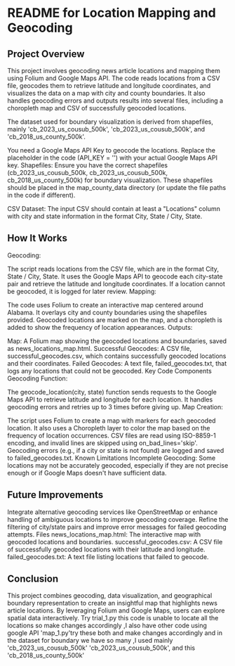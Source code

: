 # README for Location Mapping and Geocoding
## Project Overview
This project involves geocoding news article locations and mapping them using Folium and Google Maps API. The code reads locations from a CSV file, geocodes them to retrieve latitude and longitude coordinates, and visualizes the data on a map with city and county boundaries. It also handles geocoding errors and outputs results into several files, including a choropleth map and CSV of successfully geocoded locations.

The dataset used for boundary visualization is derived from shapefiles, mainly 'cb_2023_us_cousub_500k', 'cb_2023_us_cousub_500k', and 'cb_2018_us_county_500k'.

You need a Google Maps API Key to geocode the locations.
Replace the placeholder in the code (API_KEY = '') with your actual Google Maps API key.
Shapefiles: Ensure you have the correct shapefiles (cb_2023_us_cousub_500k, cb_2023_us_cousub_500k, cb_2018_us_county_500k) for boundary visualization. These shapefiles should be placed in the map_county_data directory (or update the file paths in the code if different).

CSV Dataset: The input CSV should contain at least a "Locations" column with city and state information in the format City, State / City, State.

How It Works
------------
Geocoding:

The script reads locations from the CSV file, which are in the format City, State / City, State.
It uses the Google Maps API to geocode each city-state pair and retrieve the latitude and longitude coordinates.
If a location cannot be geocoded, it is logged for later review.
Mapping:

The code uses Folium to create an interactive map centered around Alabama.
It overlays city and county boundaries using the shapefiles provided.
Geocoded locations are marked on the map, and a choropleth is added to show the frequency of location appearances.
Outputs:

Map: A Folium map showing the geocoded locations and boundaries, saved as news_locations_map.html.
Successful Geocodes: A CSV file, successful_geocodes.csv, which contains successfully geocoded locations and their coordinates.
Failed Geocodes: A text file, failed_geocodes.txt, that logs any locations that could not be geocoded.
Key Code Components
Geocoding Function:

The geocode_location(city, state) function sends requests to the Google Maps API to retrieve latitude and longitude for each location. It handles geocoding errors and retries up to 3 times before giving up.
Map Creation:

The script uses Folium to create a map with markers for each geocoded location. It also uses a Choropleth layer to color the map based on the frequency of location occurrences.
CSV files are read using ISO-8859-1 encoding, and invalid lines are skipped using on_bad_lines='skip'.
Geocoding errors (e.g., if a city or state is not found) are logged and saved to failed_geocodes.txt.
Known Limitations
Incomplete Geocoding: Some locations may not be accurately geocoded, especially if they are not precise enough or if Google Maps doesn't have sufficient data.

Future Improvements
------------
Integrate alternative geocoding services like OpenStreetMap or enhance handling of ambiguous locations to improve geocoding coverage.
Refine the filtering of city/state pairs and improve error messages for failed geocoding attempts.
Files
news_locations_map.html: The interactive map with geocoded locations and boundaries.
successful_geocodes.csv: A CSV file of successfully geocoded locations with their latitude and longitude.
failed_geocodes.txt: A text file listing locations that failed to geocode.

Conclusion
------------
This project combines geocoding, data visualization, and geographical boundary representation to create an insightful map that highlights news article locations. By leveraging Folium and Google Maps, users can explore spatial data interactively.
Try trial_1.py this code is unable to locate all the locations so make changes accordingly ,I also have other code using google API 'map_1.py'try these both and make changes accordingly and in the dataset for boundary we have so many ,I used mainly 'cb_2023_us_cousub_500k'  'cb_2023_us_cousub_500k', and this 'cb_2018_us_county_500k'
